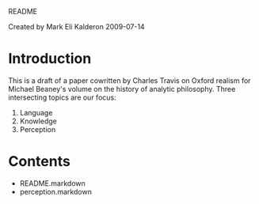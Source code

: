 README

Created by Mark Eli Kalderon 2009-07-14

# Introduction

This is a draft of a paper cowritten by Charles Travis on Oxford realism for Michael Beaney's volume on the history of analytic philosophy. Three intersecting topics are our focus:

1. Language
2. Knowledge
3. Perception

# Contents

* README.markdown
* perception.markdown
